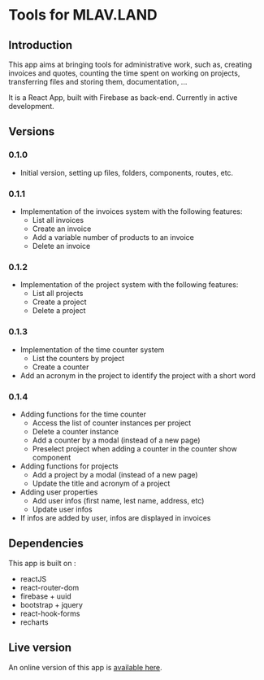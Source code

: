 # Tools for MLAV.LAND

## Introduction

This app aims at bringing tools for administrative work, such as, creating invoices and quotes, counting the time spent on working on projects, transferring files and storing them, documentation, ...

It is a React App, built with Firebase as back-end. Currently in active development. 

## Versions
### 0.1.0
- Initial version, setting up files, folders, components, routes, etc.

### 0.1.1
- Implementation of the invoices system with the following features:
	- List all invoices
	- Create an invoice
	- Add a variable number of products to an invoice
	- Delete an invoice

### 0.1.2
- Implementation of the project system with the following features:
	- List all projects
	- Create a project
	- Delete a project

### 0.1.3
- Implementation of the time counter system
	- List the counters by project
	- Create a counter
- Add an acronym in the project to identify the project with a short word

### 0.1.4
- Adding functions for the time counter
	- Access the list of counter instances per project
	- Delete a counter instance
	- Add a counter by a modal (instead of a new page)
	- Preselect project when adding a counter in the counter show component
- Adding functions for projects
	- Add a project by a modal (instead of a new page)
	- Update the title and acronym of a project
- Adding user properties
	- Add user infos (first name, lest name, address, etc)
	- Update user infos
- If infos are added by user, infos are displayed in invoices

## Dependencies

This app is built on :
- reactJS
- react-router-dom
- firebase + uuid
- bootstrap + jquery
- react-hook-forms
- recharts


## Live version

An online version of this app is [available here](https://tools.mlav.land/).